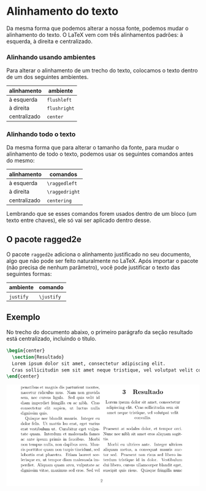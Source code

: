 # Alinhamento do texto

Da mesma forma que podemos alterar a nossa fonte, podemos mudar o alinhamento do texto.
O LaTeX vem com trềs alinhamentos padrões: à esquerda, à direita e centralizado.

### Alinhando usando ambientes

Para alterar o alinhamento de um trecho do texto, colocamos o texto dentro de um dos seguintes ambientes.

| alinhamento | ambiente |
| ----------- | -------- |
| à esquerda | `flushleft` |
| à direita | `flushright` |
| centralizado | `center` |

### Alinhando todo o texto

Da mesma forma que para alterar o tamanho da fonte, para mudar o alinhamento de todo o texto,
podemos usar os seguintes comandos antes do mesmo:

| alinhamento | comandos |
| ----------- | -------- |
| à esquerda | `\raggedleft` |
| à direita | `\raggedright` |
| centralizado | `centering` |

Lembrando que se esses comandos forem usados dentro de um bloco (um texto entre chaves), ele só vai ser aplicado dentro desse.

## O pacote ragged2e

O pacote `ragged2e` adiciona o alinhamento justificado no seu documento, algo que não pode ser feito naturalmente no LaTeX.
Após importar o pacote (não precisa de nenhum parâmetro), você pode justificar o texto das seguintes formas:

| ambiente | comando |
| -------- | ------- |
| `justify` | `\justify` | 

## Exemplo

No trecho do documento abaixo, o primeiro parágrafo da seção resultado está centralizado, incluindo o título.

``` tex
\begin{center}
  \section{Resultado}
  Lorem ipsum dolor sit amet, consectetur adipiscing elit.
  Cras sollicitudin sem sit amet neque tristique, vel volutpat velit convallis.    
\end{center}
```
![texto centralizado](./img/centralizado.png)